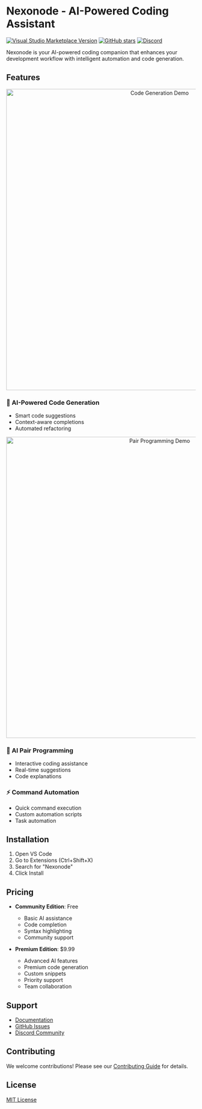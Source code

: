 # Nexonode - AI-Powered Coding Assistant

[![Visual Studio Marketplace Version](https://img.shields.io/visual-studio-marketplace/v/mizokuiam.nexonode)](https://marketplace.visualstudio.com/items?itemName=mizokuiam.nexonode)
[![GitHub stars](https://img.shields.io/github/stars/Mizokuiam/Nexonode?style=social)](https://github.com/Mizokuiam/Nexonode)
[![Discord](https://img.shields.io/discord/1234567890?style=social)](https://discord.gg/8DW735Hn)

Nexonode is your AI-powered coding companion that enhances your development workflow with intelligent automation and code generation.

## Features

<div align="center">
  <img src="https://raw.githubusercontent.com/Mizokuiam/Nexonode/main/docs/assets/code-generation.png" alt="Code Generation Demo" width="800"/>
</div>

### 🤖 AI-Powered Code Generation
- Smart code suggestions
- Context-aware completions
- Automated refactoring

<div align="center">
  <img src="https://raw.githubusercontent.com/Mizokuiam/Nexonode/main/docs/assets/pair-programming.png" alt="Pair Programming Demo" width="800"/>
</div>

### 👥 AI Pair Programming
- Interactive coding assistance
- Real-time suggestions
- Code explanations

### ⚡ Command Automation
- Quick command execution
- Custom automation scripts
- Task automation

## Installation

1. Open VS Code
2. Go to Extensions (Ctrl+Shift+X)
3. Search for "Nexonode"
4. Click Install

## Pricing

- **Community Edition**: Free
  - Basic AI assistance
  - Code completion
  - Syntax highlighting
  - Community support

- **Premium Edition**: $9.99
  - Advanced AI features
  - Premium code generation
  - Custom snippets
  - Priority support
  - Team collaboration

## Support

- [Documentation](https://github.com/Mizokuiam/Nexonode/wiki)
- [GitHub Issues](https://github.com/Mizokuiam/Nexonode/issues)
- [Discord Community](https://discord.gg/8DW735Hn)

## Contributing

We welcome contributions! Please see our [Contributing Guide](CONTRIBUTING.md) for details.

## License

[MIT License](LICENSE)
